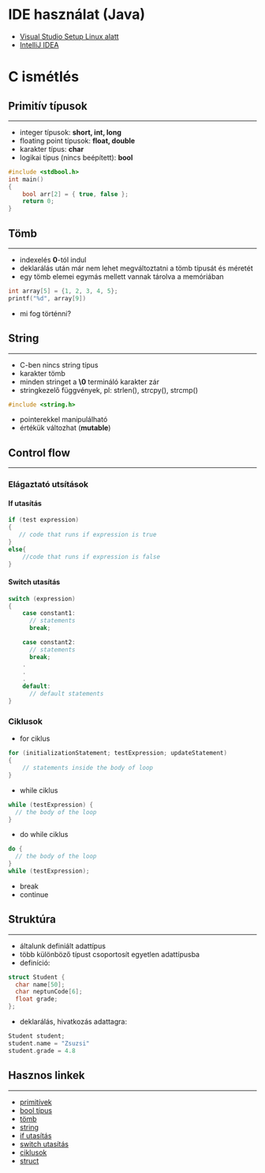 # IDE használat (Java)
- [Visual Studio Setup Linux alatt](https://www.youtube.com/watch?v=-lRIw5sH2Eo)
- [IntelliJ IDEA](https://www.jetbrains.com/idea/)
# C ismétlés
## Primitív típusok
---
- integer típusok: **short, int, long**
- floating point típusok: **float, double**
- karakter típus: **char**
- logikai típus (nincs beépített): **bool**
```C
#include <stdbool.h>
int main()
{
    bool arr[2] = { true, false };
    return 0;
}
```
## Tömb
---
- indexelés **0**-tól indul
- deklarálás után már nem lehet megváltoztatni a tömb típusát és méretét
- egy tömb elemei egymás mellett vannak tárolva a memóriában

```C
int array[5] = {1, 2, 3, 4, 5};
printf("%d", array[9])
```
- mi fog történni?

## String
---
- C-ben nincs string típus
- karakter tömb
- minden stringet a **\0** termináló karakter zár
- stringkezelő függvények, pl: strlen(), strcpy(), strcmp()
```C
#include <string.h>
```
- pointerekkel manipulálható
- értékük változhat (**mutable**)

## Control flow
---
### Elágaztató utsítások
#### If utasítás
```C
if (test expression) 
{
   // code that runs if expression is true
}
else{
    //code that runs if expression is false
}
```
#### Switch utasítás
```C
switch (expression)
​{
    case constant1:
      // statements
      break;

    case constant2:
      // statements
      break;
    .
    .
    .
    default:
      // default statements
}
```
### Ciklusok
- for ciklus
```C
for (initializationStatement; testExpression; updateStatement)
{
    // statements inside the body of loop
}
```
- while ciklus
```C
while (testExpression) {
  // the body of the loop 
}
```
- do while ciklus
```C
do {
  // the body of the loop
}
while (testExpression);
```
- break 
- continue

## Struktúra
---
- általunk definiált adattípus
- több különböző típust csoportosít egyetlen adattípusba
- definíció:
```C
struct Student {
  char name[50];
  char neptunCode[6];
  float grade;
};
```
- deklarálás, hivatkozás adattagra:
```C
Student student;
student.name = "Zsuzsi"
student.grade = 4.8
```




## Hasznos linkek
---
- [primitívek](https://www.decodejava.com/data-types-in-c.htm)
- [bool típus](https://www.geeksforgeeks.org/bool-in-c/)
- [tömb](https://www.programiz.com/c-programming/c-arrays)
- [string](https://www.programiz.com/c-programming/c-strings)
- [if utasítás](https://www.programiz.com/c-programming/c-if-else-statement)
- [switch utasítás](https://www.programiz.com/c-programming/c-switch-case-statement)
- [ciklusok](https://www.tutorialspoint.com/cprogramming/c_loops.htm)
- [struct](https://www.programiz.com/c-programming/c-structures)
  